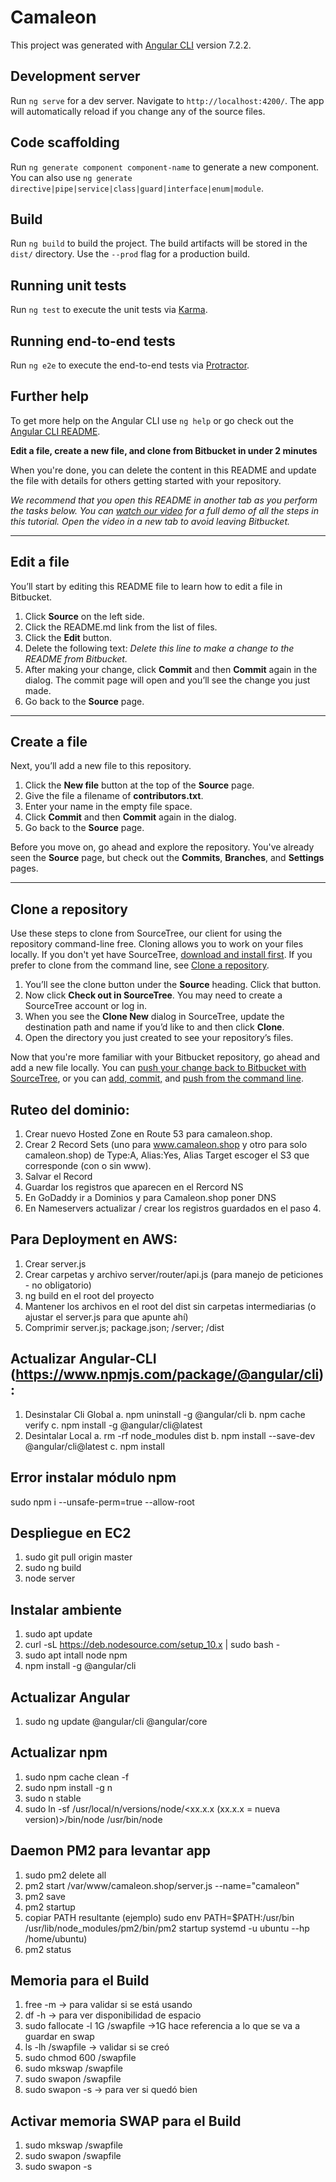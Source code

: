 # Camaleon

This project was generated with [Angular CLI](https://github.com/angular/angular-cli) version 7.2.2.

## Development server

Run `ng serve` for a dev server. Navigate to `http://localhost:4200/`. The app will automatically reload if you change any of the source files.

## Code scaffolding

Run `ng generate component component-name` to generate a new component. You can also use `ng generate directive|pipe|service|class|guard|interface|enum|module`.

## Build

Run `ng build` to build the project. The build artifacts will be stored in the `dist/` directory. Use the `--prod` flag for a production build.

## Running unit tests

Run `ng test` to execute the unit tests via [Karma](https://karma-runner.github.io).

## Running end-to-end tests

Run `ng e2e` to execute the end-to-end tests via [Protractor](http://www.protractortest.org/).

## Further help

To get more help on the Angular CLI use `ng help` or go check out the [Angular CLI README](https://github.com/angular/angular-cli/blob/master/README.md).

**Edit a file, create a new file, and clone from Bitbucket in under 2 minutes**

When you're done, you can delete the content in this README and update the file with details for others getting started with your repository.

*We recommend that you open this README in another tab as you perform the tasks below. You can [watch our video](https://youtu.be/0ocf7u76WSo) for a full demo of all the steps in this tutorial. Open the video in a new tab to avoid leaving Bitbucket.*

---

## Edit a file

You’ll start by editing this README file to learn how to edit a file in Bitbucket.

1. Click **Source** on the left side.
2. Click the README.md link from the list of files.
3. Click the **Edit** button.
4. Delete the following text: *Delete this line to make a change to the README from Bitbucket.*
5. After making your change, click **Commit** and then **Commit** again in the dialog. The commit page will open and you’ll see the change you just made.
6. Go back to the **Source** page.

---

## Create a file

Next, you’ll add a new file to this repository.

1. Click the **New file** button at the top of the **Source** page.
2. Give the file a filename of **contributors.txt**.
3. Enter your name in the empty file space.
4. Click **Commit** and then **Commit** again in the dialog.
5. Go back to the **Source** page.

Before you move on, go ahead and explore the repository. You've already seen the **Source** page, but check out the **Commits**, **Branches**, and **Settings** pages.

---

## Clone a repository

Use these steps to clone from SourceTree, our client for using the repository command-line free. Cloning allows you to work on your files locally. If you don't yet have SourceTree, [download and install first](https://www.sourcetreeapp.com/). If you prefer to clone from the command line, see [Clone a repository](https://confluence.atlassian.com/x/4whODQ).

1. You’ll see the clone button under the **Source** heading. Click that button.
2. Now click **Check out in SourceTree**. You may need to create a SourceTree account or log in.
3. When you see the **Clone New** dialog in SourceTree, update the destination path and name if you’d like to and then click **Clone**.
4. Open the directory you just created to see your repository’s files.

Now that you're more familiar with your Bitbucket repository, go ahead and add a new file locally. You can [push your change back to Bitbucket with SourceTree](https://confluence.atlassian.com/x/iqyBMg), or you can [add, commit,](https://confluence.atlassian.com/x/8QhODQ) and [push from the command line](https://confluence.atlassian.com/x/NQ0zDQ).

## Ruteo del dominio:
1. Crear nuevo Hosted Zone en Route 53 para camaleon.shop. 
2. Crear 2 Record Sets (uno para www.camaleon.shop y otro para solo camaleon.shop) de Type:A, Alias:Yes, Alias Target escoger el S3 que corresponde (con o sin www). 
3. Salvar el Record
4. Guardar los registros que aparecen en el Rercord NS
5. En GoDaddy ir a Dominios y para Camaleon.shop poner DNS
6. En Nameservers actualizar / crear los registros guardados en el paso 4.

## Para Deployment en AWS:
1. Crear server.js
2. Crear carpetas y archivo server/router/api.js (para manejo de peticiones - no obligatorio)
3. ng build en el root del proyecto
4. Mantener los archivos en el root del dist sin carpetas intermediarias (o ajustar el server.js para que apunte ahí)
5. Comprimir server.js; package.json; /server; /dist

## Actualizar Angular-CLI (https://www.npmjs.com/package/@angular/cli):
1. Desinstalar Cli Global 
    a. npm uninstall -g @angular/cli
    b. npm cache verify
    c. npm install -g @angular/cli@latest
2. Desintalar Local
    a. rm -rf node_modules dist
    b. npm install --save-dev @angular/cli@latest
    c. npm install

## Error instalar módulo npm 
sudo npm i <modulo> --unsafe-perm=true --allow-root

## Despliegue en EC2
1. sudo git pull origin master
2. sudo ng build
3. node server

## Instalar ambiente
1. sudo apt update
2. curl -sL https://deb.nodesource.com/setup_10.x | sudo bash -
3. sudo apt intall node npm
4. npm install -g @angular/cli

## Actualizar Angular
1. sudo ng update @angular/cli @angular/core

## Actualizar npm
1. sudo npm cache clean -f 
2. sudo npm install -g n 
3. sudo n stable 
4. sudo ln -sf /usr/local/n/versions/node/<xx.x.x (xx.x.x = nueva version)>/bin/node /usr/bin/node

## Daemon PM2 para levantar app
1. sudo pm2 delete all
2. pm2 start /var/www/camaleon.shop/server.js --name="camaleon"
3. pm2 save
4. pm2 startup
5. copiar PATH resultante (ejemplo) sudo env PATH=$PATH:/usr/bin /usr/lib/node_modules/pm2/bin/pm2 startup systemd -u ubuntu --hp /home/ubuntu)
6. pm2 status

## Memoria para el Build
1. free -m -> para validar si se está usando
2. df -h -> para ver disponibilidad de espacio
3. sudo fallocate -l 1G /swapfile ->1G hace referencia a lo que se va a guardar en swap
4. ls -lh /swapfile -> validar si se creó
5. sudo chmod 600 /swapfile
6. sudo mkswap /swapfile
7. sudo swapon /swapfile
8. sudo swapon -s -> para ver si quedó bien

## Activar memoria SWAP para el Build
1. sudo mkswap /swapfile
2. sudo swapon /swapfile
8. sudo swapon -s
